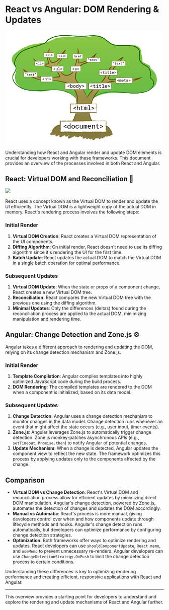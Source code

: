 # React vs Angular: DOM Rendering & Updates

<img src="https://raw.githubusercontent.com/10Pines/ghost-storage/master/2018/08/Arbol.png"/>

Understanding how React and Angular render and update DOM elements is crucial for developers working with these frameworks. This document provides an overview of the processes involved in both React and Angular.

## React: Virtual DOM and Reconciliation 🔄

<img src="https://d585tldpucybw.cloudfront.net/sfimages/default-source/blogs/2022/2022-10/re-rendering-process.png?sfvrsn=637f6f_3"/>

React uses a concept known as the Virtual DOM to render and update the UI efficiently. The Virtual DOM is a lightweight copy of the actual DOM in memory. React's rendering process involves the following steps:

### Initial Render

1. **Virtual DOM Creation**: React creates a Virtual DOM representation of the UI components.
2. **Diffing Algorithm**: On initial render, React doesn't need to use its diffing algorithm since it's rendering the UI for the first time.
3. **Batch Update**: React updates the actual DOM to match the Virtual DOM in a single batch operation for optimal performance.

### Subsequent Updates

1. **Virtual DOM Update**: When the state or props of a component change, React creates a new Virtual DOM tree.
2. **Reconciliation**: React compares the new Virtual DOM tree with the previous one using the diffing algorithm.
3. **Minimal Updates**: Only the differences (deltas) found during the reconciliation process are applied to the actual DOM, minimizing manipulation and rendering time.

## Angular: Change Detection and Zone.js ⚙️

Angular takes a different approach to rendering and updating the DOM, relying on its change detection mechanism and Zone.js.

### Initial Render

1. **Template Compilation**: Angular compiles templates into highly optimized JavaScript code during the build process.
2. **DOM Rendering**: The compiled templates are rendered to the DOM when a component is initialized, based on its data model.

### Subsequent Updates

1. **Change Detection**: Angular uses a change detection mechanism to monitor changes in the data model. Change detection runs whenever an event that might affect the state occurs (e.g., user input, timer events).
2. **Zone.js**: Angular leverages Zone.js to automatically trigger change detection. Zone.js monkey-patches asynchronous APIs (e.g., `setTimeout`, `Promise.then`) to notify Angular of potential changes.
3. **Update Mechanism**: When a change is detected, Angular updates the component view to reflect the new state. The framework optimizes this process by applying updates only to the components affected by the change.

## Comparison

- **Virtual DOM vs Change Detection**: React's Virtual DOM and reconciliation process allow for efficient updates by minimizing direct DOM manipulation. Angular's change detection, powered by Zone.js, automates the detection of changes and updates the DOM accordingly.
- **Manual vs Automatic**: React's process is more manual, giving developers control over when and how components update through lifecycle methods and hooks. Angular's change detection runs automatically, but developers can optimize performance by configuring change detection strategies.
- **Optimization**: Both frameworks offer ways to optimize rendering and updates. React developers can use `shouldComponentUpdate`, `React.memo`, and `useMemo` to prevent unnecessary re-renders. Angular developers can use `ChangeDetectionStrategy.OnPush` to limit the change detection process to certain conditions.

Understanding these differences is key to optimizing rendering performance and creating efficient, responsive applications with React and Angular.

---

This overview provides a starting point for developers to understand and explore the rendering and update mechanisms of React and Angular further.

